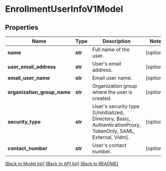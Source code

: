 # EnrollmentUserInfoV1Model

## Properties
Name | Type | Description | Notes
------------ | ------------- | ------------- | -------------
**name** | **str** | Full name of the user. | [optional] 
**user_email_address** | **str** | User&#39;s email address. | [optional] 
**email_user_name** | **str** | Email user name. | [optional] 
**organization_group_name** | **str** | Organization group where the user is created. | [optional] 
**security_type** | **str** | User&#39;s security type [Uninitialized, Directory, Basic, AuthenticationProxy, TokenOnly, SAML, External, Vidm]. | [optional] 
**contact_number** | **str** | User&#39;s contact number. | [optional] 

[[Back to Model list]](../README.md#documentation-for-models) [[Back to API list]](../README.md#documentation-for-api-endpoints) [[Back to README]](../README.md)


